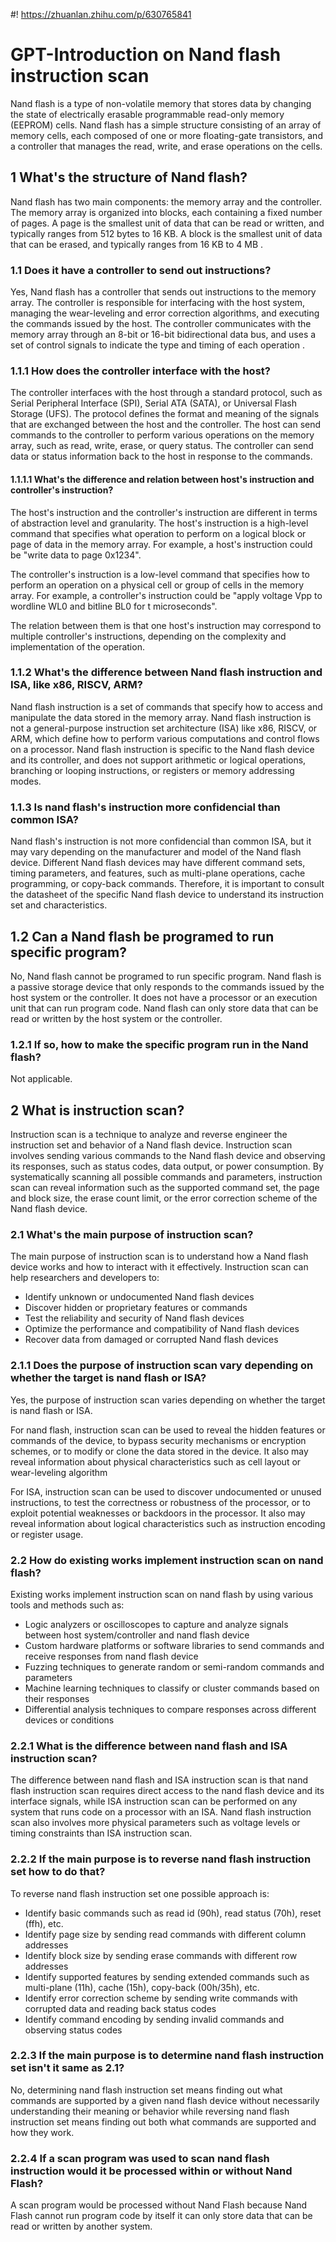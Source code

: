 #! https://zhuanlan.zhihu.com/p/630765841
# GPT-Introduction on Nand flash instruction scan

Nand flash is a type of non-volatile memory that stores data by changing the state of electrically erasable programmable read-only memory (EEPROM) cells. Nand flash has a simple structure consisting of an array of memory cells, each composed of one or more floating-gate transistors, and a controller that manages the read, write, and erase operations on the cells.

## 1 What's the structure of Nand flash?

Nand flash has two main components: the memory array and the controller. The memory array is organized into blocks, each containing a fixed number of pages. A page is the smallest unit of data that can be read or written, and typically ranges from 512 bytes to 16 KB. A block is the smallest unit of data that can be erased, and typically ranges from 16 KB to 4 MB .

### 1.1 Does it have a controller to send out instructions?

Yes, Nand flash has a controller that sends out instructions to the memory array. The controller is responsible for interfacing with the host system, managing the wear-leveling and error correction algorithms, and executing the commands issued by the host. The controller communicates with the memory array through an 8-bit or 16-bit bidirectional data bus, and uses a set of control signals to indicate the type and timing of each operation .

### 1.1.1 How does the controller interface with the host?
The controller interfaces with the host through a standard protocol, such as Serial Peripheral Interface (SPI), Serial ATA (SATA), or Universal Flash Storage (UFS). The protocol defines the format and meaning of the signals that are exchanged between the host and the controller. The host can send commands to the controller to perform various operations on the memory array, such as read, write, erase, or query status. The controller can send data or status information back to the host in response to the commands.

#### 1.1.1.1 What's the difference and relation between host's instruction and controller's instruction?
The host's instruction and the controller's instruction are different in terms of abstraction level and granularity. The host's instruction is a high-level command that specifies what operation to perform on a logical block or page of data in the memory array. For example, a host's instruction could be "write data to page 0x1234". 

The controller's instruction is a low-level command that specifies how to perform an operation on a physical cell or group of cells in the memory array. For example, a controller's instruction could be "apply voltage Vpp to wordline WL0 and bitline BL0 for t microseconds". 

The relation between them is that one host's instruction may correspond to multiple controller's instructions, depending on the complexity and implementation of the operation.

### 1.1.2 What's the difference between Nand flash instruction and ISA, like x86, RISCV, ARM?

Nand flash instruction is a set of commands that specify how to access and manipulate the data stored in the memory array. Nand flash instruction is not a general-purpose instruction set architecture (ISA) like x86, RISCV, or ARM, which define how to perform various computations and control flows on a processor. Nand flash instruction is specific to the Nand flash device and its controller, and does not support arithmetic or logical operations, branching or looping instructions, or registers or memory addressing modes.

### 1.1.3 Is nand flash's instruction more confidencial than common ISA?

Nand flash's instruction is not more confidencial than common ISA, but it may vary depending on the manufacturer and model of the Nand flash device. Different Nand flash devices may have different command sets, timing parameters, and features, such as multi-plane operations, cache programming, or copy-back commands. Therefore, it is important to consult the datasheet of the specific Nand flash device to understand its instruction set and characteristics.

## 1.2 Can a Nand flash be programed to run specific program?

No, Nand flash cannot be programed to run specific program. Nand flash is a passive storage device that only responds to the commands issued by the host system or the controller. It does not have a processor or an execution unit that can run program code. Nand flash can only store data that can be read or written by the host system or the controller.

### 1.2.1 If so, how to make the specific program run in the Nand flash?

Not applicable.

## 2 What is instruction scan?

Instruction scan is a technique to analyze and reverse engineer the instruction set and behavior of a Nand flash device. Instruction scan involves sending various commands to the Nand flash device and observing its responses, such as status codes, data output, or power consumption. By systematically scanning all possible commands and parameters, instruction scan can reveal information such as the supported command set, the page and block size, the erase count limit, or the error correction scheme of the Nand flash device.

### 2.1 What's the main purpose of instruction scan?

The main purpose of instruction scan is to understand how a Nand flash device works and how to interact with it effectively. Instruction scan can help researchers and developers to:

- Identify unknown or undocumented Nand flash devices
- Discover hidden or proprietary features or commands
- Test the reliability and security of Nand flash devices
- Optimize the performance and compatibility of Nand flash devices
- Recover data from damaged or corrupted Nand flash devices

### 2.1.1 Does the purpose of instruction scan vary depending on whether the target is nand flash or ISA?

Yes, the purpose of instruction scan varies depending on whether the target is nand flash or ISA. 

For nand flash, instruction scan can be used to reveal the hidden features or commands of the device, to bypass security mechanisms or encryption schemes, or to modify or clone the data stored in the device. It also may reveal information about physical characteristics such as cell layout or wear-leveling algorithm

For ISA, instruction scan can be used to discover undocumented or unused instructions, to test the correctness or robustness of the processor, or to exploit potential weaknesses or backdoors in the processor. It also may reveal information about logical characteristics such as instruction encoding or register usage.


### 2.2 How do existing works implement instruction scan on nand flash?

Existing works implement instruction scan on nand flash by using various tools and methods such as:

- Logic analyzers or oscilloscopes to capture and analyze signals between host system/controller and nand flash device
- Custom hardware platforms or software libraries to send commands and receive responses from nand flash device
- Fuzzing techniques to generate random or semi-random commands and parameters
- Machine learning techniques to classify or cluster commands based on their responses
- Differential analysis techniques to compare responses across different devices or conditions

### 2.2.1 What is the difference between nand flash and ISA instruction scan?

The difference between nand flash and ISA instruction scan is that nand flash instruction scan requires direct access to the nand flash device and its interface signals, while ISA instruction scan can be performed on any system that runs code on a processor with an ISA. Nand flash instruction scan also involves more physical parameters such as voltage levels or timing constraints than ISA instruction scan.

### 2.2.2 If the main purpose is to reverse nand flash instruction set how to do that?

To reverse nand flash instruction set one possible approach is:

- Identify basic commands such as read id (90h), read status (70h), reset (ffh), etc.
- Identify page size by sending read commands with different column addresses
- Identify block size by sending erase commands with different row addresses
- Identify supported features by sending extended commands such as multi-plane (11h), cache (15h), copy-back (00h/35h), etc.
- Identify error correction scheme by sending write commands with corrupted data and reading back status codes
- Identify command encoding by sending invalid commands and observing status codes

### 2.2.3 If the main purpose is to determine nand flash instruction set isn't it same as 2.1?

No, determining nand flash instruction set means finding out what commands are supported by a given nand flash device without necessarily understanding their meaning or behavior while reversing nand flash instruction set means finding out both what commands are supported and how they work.

### 2.2.4 If a scan program was used to scan nand flash instruction would it be processed within or without Nand Flash?

A scan program would be processed without Nand Flash because Nand Flash cannot run program code by itself it can only store data that can be read or written by another system.